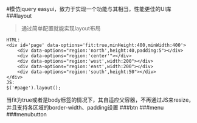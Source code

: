 #模仿jquery easyui，致力于实现一个功能与其相当，性能更佳的UI库
###layout
>通过简单配置就能实现layout布局
>
    HTML:
    <div id='page' data-options='fit:true,minHeight:400,minWidth:400'>
        <div data-options="region:'north',height:40,padding:5"></div>
        <div data-options="region:'center'"></div>
        <div data-options="region:'west',width:200"></div>
        <div data-options="region:'east',width:200"></div>
        <div data-options="region:'south',height:50"></div>
    </div>
    JS:
    $('#page').layout();
当fit为true或者是body标签的情况下，其自适应父容器，不再通过JS来resize，并且支持各区域的border-width、padding设置
###btn
###menu
###menubutton
